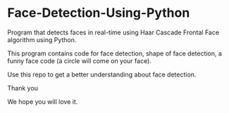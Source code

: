 # Face-Detection-Using-Python

Program that detects faces in real-time using Haar Cascade Frontal Face algorithm using Python.

This program contains code for face detection, shape of face detection, a funny face code (a circle will come on your face).

Use this repo to get a better understanding about face detection.

Thank you

We hope you will love it.
